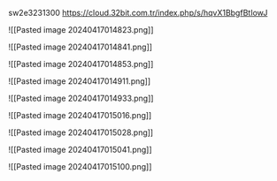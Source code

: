 sw2e3231300
https://cloud.32bit.com.tr/index.php/s/hqvX1BbgfBtIowJ



![[Pasted image 20240417014823.png]]



![[Pasted image 20240417014841.png]]

![[Pasted image 20240417014853.png]]


![[Pasted image 20240417014911.png]]

![[Pasted image 20240417014933.png]]


![[Pasted image 20240417015016.png]]


![[Pasted image 20240417015028.png]]

![[Pasted image 20240417015041.png]]


![[Pasted image 20240417015100.png]]